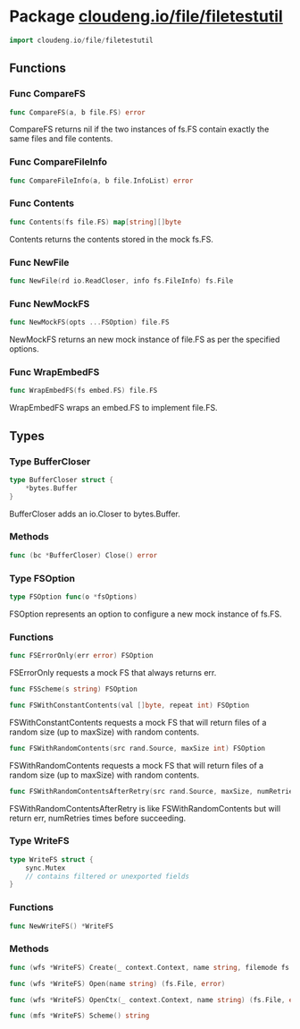 # Package [cloudeng.io/file/filetestutil](https://pkg.go.dev/cloudeng.io/file/filetestutil?tab=doc)

```go
import cloudeng.io/file/filetestutil
```


## Functions
### Func CompareFS
```go
func CompareFS(a, b file.FS) error
```
CompareFS returns nil if the two instances of fs.FS contain exactly the same
files and file contents.

### Func CompareFileInfo
```go
func CompareFileInfo(a, b file.InfoList) error
```

### Func Contents
```go
func Contents(fs file.FS) map[string][]byte
```
Contents returns the contents stored in the mock fs.FS.

### Func NewFile
```go
func NewFile(rd io.ReadCloser, info fs.FileInfo) fs.File
```

### Func NewMockFS
```go
func NewMockFS(opts ...FSOption) file.FS
```
NewMockFS returns an new mock instance of file.FS as per the specified
options.

### Func WrapEmbedFS
```go
func WrapEmbedFS(fs embed.FS) file.FS
```
WrapEmbedFS wraps an embed.FS to implement file.FS.



## Types
### Type BufferCloser
```go
type BufferCloser struct {
	*bytes.Buffer
}
```
BufferCloser adds an io.Closer to bytes.Buffer.

### Methods

```go
func (bc *BufferCloser) Close() error
```




### Type FSOption
```go
type FSOption func(o *fsOptions)
```
FSOption represents an option to configure a new mock instance of fs.FS.

### Functions

```go
func FSErrorOnly(err error) FSOption
```
FSErrorOnly requests a mock FS that always returns err.


```go
func FSScheme(s string) FSOption
```


```go
func FSWithConstantContents(val []byte, repeat int) FSOption
```
FSWithConstantContents requests a mock FS that will return files of a random
size (up to maxSize) with random contents.


```go
func FSWithRandomContents(src rand.Source, maxSize int) FSOption
```
FSWithRandomContents requests a mock FS that will return files of a random
size (up to maxSize) with random contents.


```go
func FSWithRandomContentsAfterRetry(src rand.Source, maxSize, numRetries int, err error) FSOption
```
FSWithRandomContentsAfterRetry is like FSWithRandomContents but will return
err, numRetries times before succeeding.




### Type WriteFS
```go
type WriteFS struct {
	sync.Mutex
	// contains filtered or unexported fields
}
```

### Functions

```go
func NewWriteFS() *WriteFS
```



### Methods

```go
func (wfs *WriteFS) Create(_ context.Context, name string, filemode fs.FileMode) (io.WriteCloser, error)
```


```go
func (wfs *WriteFS) Open(name string) (fs.File, error)
```


```go
func (wfs *WriteFS) OpenCtx(_ context.Context, name string) (fs.File, error)
```


```go
func (mfs *WriteFS) Scheme() string
```







